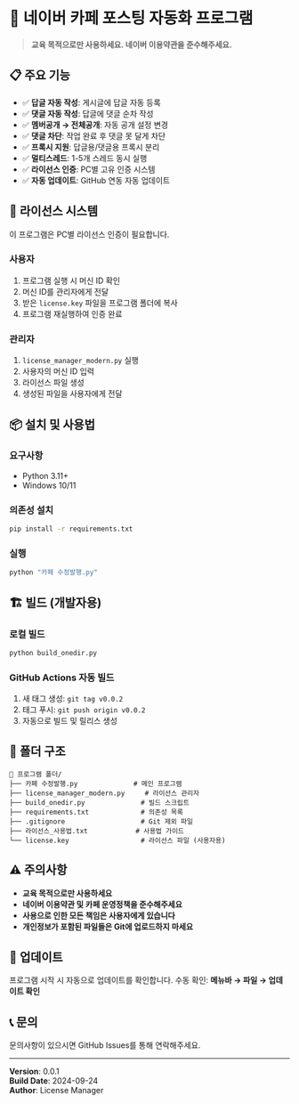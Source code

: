 # 🤖 네이버 카페 포스팅 자동화 프로그램

> **교육 목적으로만 사용하세요. 네이버 이용약관을 준수해주세요.**

## 📋 주요 기능

- ✅ **답글 자동 작성**: 게시글에 답글 자동 등록
- ✅ **댓글 자동 작성**: 답글에 댓글 순차 작성
- ✅ **멤버공개 → 전체공개**: 자동 공개 설정 변경
- ✅ **댓글 차단**: 작업 완료 후 댓글 못 달게 차단
- ✅ **프록시 지원**: 답글용/댓글용 프록시 분리
- ✅ **멀티스레드**: 1-5개 스레드 동시 실행
- ✅ **라이선스 인증**: PC별 고유 인증 시스템
- ✅ **자동 업데이트**: GitHub 연동 자동 업데이트

## 🔐 라이선스 시스템

이 프로그램은 PC별 라이선스 인증이 필요합니다.

### 사용자
1. 프로그램 실행 시 머신 ID 확인
2. 머신 ID를 관리자에게 전달
3. 받은 `license.key` 파일을 프로그램 폴더에 복사
4. 프로그램 재실행하여 인증 완료

### 관리자
1. `license_manager_modern.py` 실행
2. 사용자의 머신 ID 입력
3. 라이선스 파일 생성
4. 생성된 파일을 사용자에게 전달

## 📦 설치 및 사용법

### 요구사항
- Python 3.11+
- Windows 10/11

### 의존성 설치
```bash
pip install -r requirements.txt
```

### 실행
```bash
python "카페 수정발행.py"
```

## 🏗️ 빌드 (개발자용)

### 로컬 빌드
```bash
python build_onedir.py
```

### GitHub Actions 자동 빌드
1. 새 태그 생성: `git tag v0.0.2`
2. 태그 푸시: `git push origin v0.0.2`
3. 자동으로 빌드 및 릴리스 생성

## 📁 폴더 구조

```
📁 프로그램 폴더/
├── 카페 수정발행.py              # 메인 프로그램
├── license_manager_modern.py     # 라이선스 관리자
├── build_onedir.py              # 빌드 스크립트
├── requirements.txt             # 의존성 목록
├── .gitignore                   # Git 제외 파일
├── 라이선스_사용법.txt            # 사용법 가이드
└── license.key                  # 라이선스 파일 (사용자용)
```

## ⚠️ 주의사항

- **교육 목적으로만 사용하세요**
- **네이버 이용약관 및 카페 운영정책을 준수해주세요**
- **사용으로 인한 모든 책임은 사용자에게 있습니다**
- **개인정보가 포함된 파일들은 Git에 업로드하지 마세요**

## 🔄 업데이트

프로그램 시작 시 자동으로 업데이트를 확인합니다.
수동 확인: **메뉴바 → 파일 → 업데이트 확인**

## 📞 문의

문의사항이 있으시면 GitHub Issues를 통해 연락해주세요.

---

**Version**: 0.0.1  
**Build Date**: 2024-09-24  
**Author**: License Manager
